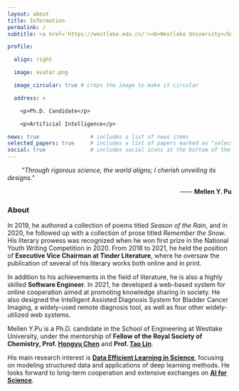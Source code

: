```yaml
---
layout: about
title: Information
permalink: /
subtitle: <a href='https://westlake.edu.cn/'><b>Westlake University</b></a>. No.600 Dunyu Road, Hangzhou, Zhejiang, China.

profile:

  align: right

  image: avatar.png

  image_circular: true # crops the image to make it circular

  address: >

    <p>Ph.D. Candidate</p>

    <p>Artificial Intelligence</p>

news: true                # includes a list of news items
selected_papers: true     # includes a list of papers marked as "selected={true}"
social: true              # includes social icons at the bottom of the page
---
```


&emsp;&emsp; <i>"Through rigorous science, the world aligns; I cherish unveiling its designs."</i>

<p align="right"> —— <b>Mellen Y. Pu</b> </p>

[//]: # (<p align="right"><b>Westlake University, Zhejiang University</b> </p>)

[//]: # ()
[//]: # (<p align="right"><b>AI for Material Science</b> </p>)

[//]: # ()
[//]: # (<p align="right"><b>wias.ym@gmail.com</b> </p>)

### About

In 2019, he authored a collection of poems titled *Season of the Rain*, and in 2020, he followed up with a collection of prose titled *Remember the Snow*. His literary prowess was recognized when he won first prize in the National Youth Writing Competition in 2020. From 2018 to 2021, he held the position of **Executive Vice Chairman at Tinder Literature**, where he oversaw the publication of several of his literary works both online and in print.

In addition to his achievements in the field of literature, he is also a highly skilled **Software Engineer**. In 2021, he developed a web-based system for online cooperation aimed at promoting knowledge sharing in society. He also designed the Intelligent Assisted Diagnosis System for Bladder Cancer Imaging, a widely-used remote diagnosis tool, as well as four other widely-utilized web systems.


Mellen Y.Pu is a Ph.D. candidate in the School of Engineering at Westlake University, under the mentorship of **Fellow of the Royal Society of Chemistry, Prof. [Hongyu Chen](https://en.westlake.edu.cn/faculty/hongyu-chen.html)** and **Prof. [Tao Lin](https://en.westlake.edu.cn/faculty/tao-lin.html)**. 

His main research interest is **<u>Data Efficient Learning in Science</u>**, focusing on modeling structured data and applications of deep learning methods. He looks forward to long-term cooperation and extensive exchanges on **<u>AI for Science</u>**.

<br/>
